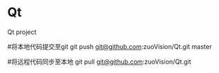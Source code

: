 # Qt
Qt project

#将本地代码提交至git 
git push git@github.com:zuoVision/Qt.git master

#将远程代码同步至本地
git pull git@github.com:zuoVision/Qt.git